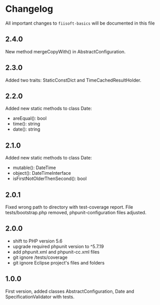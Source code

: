 # Changelog

All important changes to `fiisoft-basics` will be documented in this file

## 2.4.0

New method mergeCopyWith() in AbstractConfiguration.

## 2.3.0

Added two traits: StaticConstDict and TimeCachedResultHolder.

## 2.2.0

Added new static methods to class Date:
 - areEqual(): bool
 - time(): string
 - date(): string

## 2.1.0

Added new static methods to class Date:
- mutable(): DateTime
- object(): DateTimeInterface
- isFirstNotOlderThenSecond(): bool

## 2.0.1

Fixed wrong path to directory with test-coverage report.
File tests/bootstrap.php removed, phpunit-configuration files adjusted.

## 2.0.0

* shift to PHP version 5.6
* upgrade required phpunit version to ^5.7.19
* add phpunit.xml and phpunit-cc.xml files 
* git ignore /tests/coverage
* git ignore Eclipse project's files and folders

## 1.0.0

First version, added classes AbstractConfiguration, Date and SpecificationValidator with tests.
